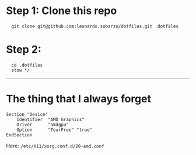 # Step 1: Clone this repo
```
  git clone git@github.com:leonardo.sobarzo/dotfiles.git .dotfiles
```

# Step 2:
```
  cd .dotfiles
  stow */
```

---
# The thing that I always forget
```
Section "Device"
    Identifier  "AMD Graphics"
    Driver      "amdgpu"
    Option      "TearFree" "true"
EndSection
```
Here: `/etc/X11/xorg.conf.d/20-amd.conf`
